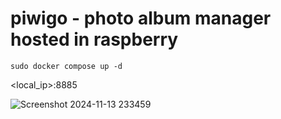 # piwigo - photo album manager hosted in raspberry

```
sudo docker compose up -d
```

<local_ip>:8885

![Screenshot 2024-11-13 233459](https://github.com/user-attachments/assets/d3cc2bc4-8afc-4dca-81b0-5a1d77dfdf6b)


